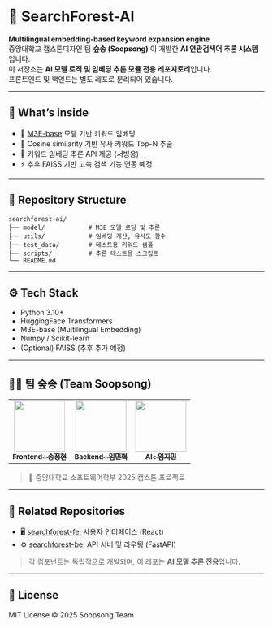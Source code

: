 # 🤖 SearchForest-AI

**Multilingual embedding-based keyword expansion engine**  
중앙대학교 캡스톤디자인 팀 **숲송 (Soopsong)** 이 개발한 **AI 연관검색어 추론 시스템**입니다.  
이 저장소는 **AI 모델 로직 및 임베딩 추론 모듈 전용 레포지토리**입니다.  
프론트엔드 및 백엔드는 별도 레포로 분리되어 있습니다.

---

## 🧠 What’s inside

- 🔎 [M3E-base](https://huggingface.co/moka-ai/m3e-base) 모델 기반 키워드 임베딩
- 🧠 Cosine similarity 기반 유사 키워드 Top-N 추출
- 🌿 키워드 임베딩 추론 API 제공 (서빙용)
- ⚡ 추후 FAISS 기반 고속 검색 기능 연동 예정

---

## 📂 Repository Structure

`````
searchforest-ai/
├── model/            # M3E 모델 로딩 및 추론
├── utils/            # 임베딩 계산, 유사도 함수
├── test_data/        # 테스트용 키워드 샘플
├── scripts/          # 추론 테스트용 스크립트
└── README.md
`````

---

## ⚙️ Tech Stack

- Python 3.10+
- HuggingFace Transformers
- M3E-base (Multilingual Embedding)
- Numpy / Scikit-learn
- (Optional) FAISS (추후 추가 예정)

---

## 🧑‍💻 팀 숲송 (Team Soopsong)

<table>
  <tbody>
    <tr>
      <td align="center"><a href="https://github.com/katie424"><img src="https://avatars.githubusercontent.com/u/80771814?v=4" width="100px" alt=""/><br /><sub><b>Frontend : 송정현</b></sub></a><br /></td>
      <td align="center"><a href="https://github.com/mh991221"><img src="https://avatars.githubusercontent.com/u/39687014?v=4" width="100px" alt=""/><br /><sub><b>Backend : 임민혁</b></sub></a><br /></td>
      <td align="center"><a href="https://github.com/-"><img src="https://avatars.githubusercontent.com/u/51802020?v=4" width="100px" alt=""/><br /><sub><b>AI : 임지민</b></sub></a><br /></td>
     </tr>
  </tbody>
</table>

> 🙌 중앙대학교 소프트웨어학부 2025 캡스톤 프로젝트

---

## 🔗 Related Repositories

- 🖥️ [searchforest-fe](https://github.com/soopsong/searchforest-fe): 사용자 인터페이스 (React)
- ⚙️ [searchforest-be](https://github.com/soopsong/searchforest-be): API 서버 및 라우팅 (FastAPI)

> 각 컴포넌트는 독립적으로 개발되며, 이 레포는 **AI 모델 추론 전용**입니다.

---

## 📄 License

MIT License © 2025 Soopsong Team
